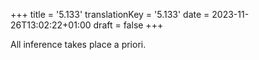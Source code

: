 +++
title = '5.133'
translationKey = '5.133'
date = 2023-11-26T13:02:22+01:00
draft = false
+++

All inference takes place a priori.
